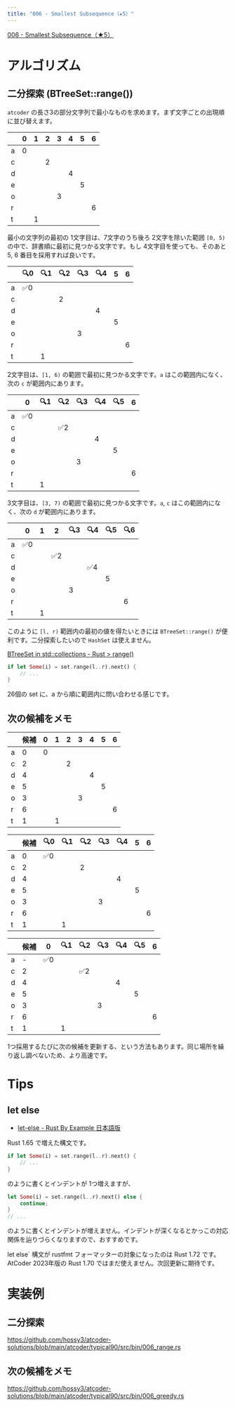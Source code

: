 ```yaml
---
title: "006 - Smallest Subsequence（★5）"
---
```


[006 \- Smallest Subsequence（★5）](https://atcoder.jp/contests/typical90/tasks/typical90_f)

# アルゴリズム

## 二分探索 (BTreeSet::range())

`atcoder` の長さ3の部分文字列で最小なものを求めます。まず文字ごとの出現順に並び替えます。

||0|1|2|3|4|5|6|
|---|---|---|---|---|---|---|---|
|a|0|||||||
|c|||2|||||
|d|||||4|||
|e||||||5||
|o||||3||||
|r|||||||6|
|t||1||||||

最小の文字列の最初の 1文字目は、7文字のうち後ろ 2文字を除いた範囲 `[0, 5)` の中で、辞書順に最初に見つかる文字です。もし 4文字目を使っても、そのあと 5, 6 番目を採用すれば良いです。

||🔍0|🔍1|🔍2|🔍3|🔍4|5|6|
|---|---|---|---|---|---|---|---|
|a|✅0|||||||
|c|||2|||||
|d|||||4|||
|e||||||5||
|o||||3||||
|r|||||||6|
|t||1||||||

2文字目は、`[1, 6)` の範囲で最初に見つかる文字です。`a` はこの範囲内になく、次の `c` が範囲内にあります。 

||0|🔍1|🔍2|🔍3|🔍4|🔍5|6|
|---|---|---|---|---|---|---|---|
|a|✅0|||||||
|c|||✅2|||||
|d|||||4|||
|e||||||5||
|o||||3||||
|r|||||||6|
|t||1||||||

3文字目は、`[3, 7)` の範囲で最初に見つかる文字です。`a`, `c` はこの範囲内になく、次の `d` が範囲内にあります。 

||0|1|2|🔍3|🔍4|🔍5|🔍6|
|---|---|---|---|---|---|---|---|
|a|✅0|||||||
|c|||✅2|||||
|d|||||✅4|||
|e||||||5||
|o||||3||||
|r|||||||6|
|t||1||||||

このように `[l, r)` 範囲内の最初の値を得たいときには `BTreeSet::range()` が便利です。二分探索したいので `HashSet` は使えません。

[BTreeSet in std::collections \- Rust > range()](https://doc.rust-lang.org/std/collections/struct.BTreeSet.html#method.range)

```rust
if let Some(i) = set.range(l..r).next() {
    // ...
}
```

26個の set に、a から順に範囲内に問い合わせる感じです。


## 次の候補をメモ

||候補|0|1|2|3|4|5|6|
|---|---|---|---|---|---|---|---|---|
|a|0|0|||||||
|c|2|||2|||||
|d|4|||||4|||
|e|5||||||5||
|o|3||||3||||
|r|6|||||||6|
|t|1||1||||||

||候補|🔍0|🔍1|🔍2|🔍3|🔍4|5|6|
|---|---|---|---|---|---|---|---|---|
|a|0|✅0|||||||
|c|2|||2|||||
|d|4|||||4|||
|e|5||||||5||
|o|3||||3||||
|r|6|||||||6|
|t|1||1||||||

||候補|0|🔍1|🔍2|🔍3|🔍4|🔍5|6|
|---|---|---|---|---|---|---|---|---|
|a|-|✅0|||||||
|c|2|||✅2|||||
|d|4|||||4|||
|e|5||||||5||
|o|3||||3||||
|r|6|||||||6|
|t|1||1||||||

1つ採用するたびに次の候補を更新する、という方法もあります。同じ場所を繰り返し調べないため、より高速です。


# Tips

## let else

* [let\-else \- Rust By Example 日本語版](https://doc.rust-jp.rs/rust-by-example-ja/flow_control/let_else.html)

Rust 1.65 で増えた構文です。

```rust
if let Some(i) = set.range(l..r).next() {
    // ...
}
```

のように書くとインデントが 1つ増えますが、

```rust
let Some(i) = set.range(l..r).next() else {
    continue;
}
// ...
```

のように書くとインデントが増えません。インデントが深くなるとかっこの対応関係を辿りづらくなりますので、おすすめです。

let else` 構文が rustfmt フォーマッターの対象になったのは Rust 1.72 です。AtCoder 2023年版の Rust 1.70 ではまだ使えません。次回更新に期待です。


# 実装例

## 二分探索
https://github.com/hossy3/atcoder-solutions/blob/main/atcoder/typical90/src/bin/006_range.rs

## 次の候補をメモ
https://github.com/hossy3/atcoder-solutions/blob/main/atcoder/typical90/src/bin/006_greedy.rs
